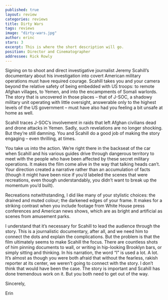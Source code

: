 ```yaml
---
published: true
layout: review
categories: reviews
title: Dirty Wars
tags: reviews
image: "dirty-wars.jpg"
author: erinc
stars: 3
excerpt: This is where the short description will go.
position: Director and Cinematographer
addressee: Rick Rowly
---
```


Signing on to shoot and direct investigative journalist Jeremy Scahill’s documentary about his investigation into covert American military operations must have required courage. Scahill takes you and your camera beyond the relative safety of being embedded with US troops: to remote Afghan villages, to Yemen, and into the encampments of Somali warlords. The story that is uncovered in those places – that of J-SOC, a shadowy military unit operating with little oversight, answerable only to the highest levels of the US government – must have also had you feeling a bit unsafe at home as well.

Scahill traces J-SOC’s involvement in raids that left Afghan civilians dead and drone attacks in Yemen. Sadly, such revelations are no longer shocking. But they’re still damning. You and Scahill do a good job of making the story engaging – even thrilling, at times.

You take us into the action. We’re right there in the backseat of the car when Scahill and his various guides drive through dangerous territory to meet with the people who have been affected by these secret military operations. It makes the film come alive in the way that talking heads can’t. Your direction created a narrative rather than an accumulation of facts (though it might have been nice if you’d labeled the scenes that were recreations, even though understandably, you didn’t want to break up the momentum you’d built).

Recreations notwithstanding, I did like many of your stylistic choices: the drained and muted colour; the darkened edges of your frame. It makes for a striking contrast when you include footage from White House press conferences and American news shows, which are as bright and artificial as scenes from amusement parks.

I understand that it’s necessary for Scahill to lead the audience through the story. This is a journalistic documentary, after all, and we need him to connect the dots and explain the complications. But the problem is that the film ultimately seems to make Scahill the focus. There are countless shots of him pinning documents to wall, or writing in hip-looking Brooklyn bars, or simply sitting and thinking. In his narration, the word “I” is used a lot. A lot. It’s almost as though you were both afraid that without the fearless, rakish reporter at its center, we weren’t going to connect with the story. I don’t think that would have been the case. The story is important and Scahill has done tremendous work on it. But you both need to get out of the way.

Sincerely,

Erin